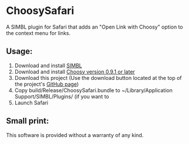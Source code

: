 # ChoosySafari

A SIMBL plugin for Safari that adds an "Open Link with Choosy" option to the context menu for links.

## Usage:

1. Download and install [SIMBL](http://www.culater.net/software/SIMBL/SIMBL.php)
2. Download and install [Choosy version 0.9.1 or later](http://www.choosyosx.com/releases/latest)
3. Download this project (Use the download button located at the top of the project's [GitHub page](http://github.com/georgebrock/choosy-safari/tree/master))
4. Copy build/Release/ChoosySafari.bundle to ~/Library/Application Support/SIMBL/Plugins/ (if you want to 
6. Launch Safari

## Small print:

This software is provided without a warranty of any kind.

